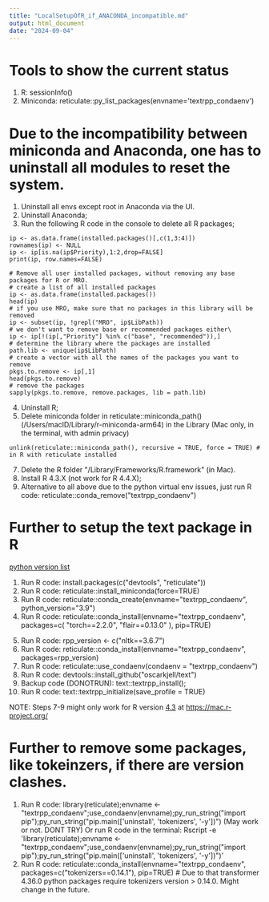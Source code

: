 ```yaml
---
title: "LocalSetupOfR_if_ANACONDA_incompatible.md"
output: html_document
date: "2024-09-04"
---
```


# Tools to show the current status
1. R: sessionInfo()
2. Miniconda: reticulate::py_list_packages(envname='textrpp_condaenv')

# Due to the incompatibility between miniconda and Anaconda, one has to uninstall all modules to reset the system.
1. Uninstall all envs except root in Anaconda via the UI.
2. Uninstall Anaconda;
3. Run the following R code in the console to delete all R packages;

```{r posting uninstallation code, eval = FALSE}
ip <- as.data.frame(installed.packages()[,c(1,3:4)])
rownames(ip) <- NULL
ip <- ip[is.na(ip$Priority),1:2,drop=FALSE]
print(ip, row.names=FALSE)

# Remove all user installed packages, without removing any base packages for R or MRO.
# create a list of all installed packages
ip <- as.data.frame(installed.packages())
head(ip)
# if you use MRO, make sure that no packages in this library will be removed
ip <- subset(ip, !grepl("MRO", ip$LibPath))
# we don't want to remove base or recommended packages either\
ip <- ip[!(ip[,"Priority"] %in% c("base", "recommended")),]
# determine the library where the packages are installed
path.lib <- unique(ip$LibPath)
# create a vector with all the names of the packages you want to remove
pkgs.to.remove <- ip[,1]
head(pkgs.to.remove)
# remove the packages
sapply(pkgs.to.remove, remove.packages, lib = path.lib)
```

4. Uninstall R;
5. Delete miniconda folder in reticulate::miniconda_path() (/Users/macID/Library/r-miniconda-arm64) in the Library (Mac only, in the terminal, with admin privacy)
```
unlink(reticulate::miniconda_path(), recursive = TRUE, force = TRUE) # in R with reticulate installed
```
7. Delete the R folder "/Library/Frameworks/R.framework" (in Mac).
8. Install R 4.3.X (not work for R 4.4.X);
9. Alternative to all above due to the python virtual env issues, just run R code: reticulate::conda_remove("textrpp_condaenv")

# Further to setup the text package in R
[python version list](https://github.com/moomoofarm1/textPlot/blob/master/R/0_0_text_install.R)
1. Run R code: install.packages(c("devtools", "reticulate"))
2. Run R code: reticulate::install_miniconda(force=TRUE)
3. Run R code: reticulate::conda_create(envname="textrpp_condaenv", python_version="3.9")
4. Run R code: reticulate::conda_install(envname="textrpp_condaenv", packages=c(
   "torch==2.2.0", "flair==0.13.0"
   ), pip=TRUE)    
<!--5. (DO NOT RUN) Run R code:
   rpp_version <- c(
  "transformers==4.36.0",
  "huggingface_hub==0.20.0",
  "numpy==1.26.0",
  "pandas==2.0.3",
  "nltk==3.6.7",
  "scikit-learn==1.3.0",
  "datasets==2.16.1",
  "evaluate==0.4.0",
  "accelerate==0.26.0",
  "bertopic==0.16.0",
  "jsonschema==4.19.2",
  "sentence-transformers==2.2.2",
  "umap-learn==0.5.4",
  "hdbscan==0.8.33"
  )  -->
5. Run R code: rpp_version <- c("nltk==3.6.7")
6. Run R code: reticulate::conda_install(envname="textrpp_condaenv", packages=rpp_version)
7. Run R code: reticulate::use_condaenv(condaenv = "textrpp_condaenv")
8. Run R code: devtools::install_github("oscarkjell/text")
9. Backup code (DONOTRUN): text::textrpp_install();
10. Run R code: text::textrpp_initialize(save_profile = TRUE)

NOTE: Steps 7-9 might only work for R version [4.3](https://mac.r-project.org/big-sur-arm64/R-4.3-branch/R-4.3-branch-arm64.pkg) at https://mac.r-project.org/ 

# Further to remove some packages, like tokeinzers, if there are version clashes.
1. Run R code: library(reticulate);envname <- "textrpp_condaenv";use_condaenv(envname);py_run_string("import pip");py_run_string("pip.main(['uninstall', 'tokenizers', '-y'])")
(May work or not. DONT TRY) Or run R code in the terminal: Rscript -e 'library(reticulate);envname <- "textrpp_condaenv";use_condaenv(envname);py_run_string("import pip");py_run_string("pip.main(['uninstall', 'tokenizers', '-y'])")'
3. Run R code: reticulate::conda_install(envname="textrpp_condaenv", packages=c("tokenizers==0.14.1"), pip=TRUE)  # Due to that transformer 4.36.0 python packages require tokenizers version > 0.14.0. Might change in the future.

